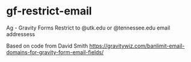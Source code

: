 # gf-restrict-email
Ag - Gravity Forms Restrict to @utk.edu or @tennessee.edu email addressess

Based on code from David Smith https://gravitywiz.com/banlimit-email-domains-for-gravity-form-email-fields/
